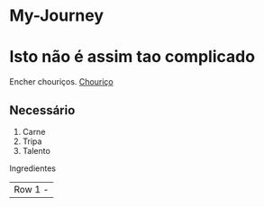 # My-Journey
<!DOCTYPE html><html lang="en-US"> 
<html>
<head>
  <title><b>Como construir um site HTML</b></title>
</head>
<body>
<h1> Isto não é assim tao complicado </h1>
<p> Encher chouriços. <a href="https://www.continente.pt/dw/image/v2/BDVS_PRD/on/demandware.static/-/Sites-col-master-catalog/default/dw637d8eb1/images/col/514/5145955-frente.jpg?sw=2000&sh=2000">Chouriço </a> </p>
<p><h2> Necessário </h2>
<ol>
<li> Carne </li>
<li> Tripa </li>
<li> Talento </li>
</ol>
<table><thead>Ingredientes</thead>
<tr>
<td>Row 1 - 
</body>
</html>
